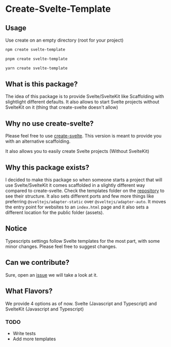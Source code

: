 # Create-Svelte-Template

## Usage

Use create on an empty directory (root for your project)

```sh
npm create svelte-template
```

```sh
pnpm create svelte-template
```

```sh
yarn create svelte-template
```

## What is this package?

The idea of this package is to provide Svelte/SvelteKit like Scaffolding with slightlight different defaults. It also allows to start Svelte projects without SvelteKit on it (thing that create-svelte doesn't allow)

## Why no use create-svelte?

Please feel free to use [create-svelte](https://www.npmjs.com/package/create-svelte). This version is meant to provide you with an alternative scaffolding.

It also allows you to easily create Svelte projects (Without SvelteKit)

## Why this package exists?

I decided to make this package so when someone starts a project that will use Svelte/SvelteKit it comes scaffolded in a slightly different way compared to create-svelte. Check the templates folder on the [repository](https://github.com/MrAmericanMike/create-svelte-template) to see their structure. It also sets different ports and few more things like preferring `@sveltejs/adapter-static` over `@sveltejs/adapter-auto`. It moves the entry point for websites to an `index.html` page and it also sets a different location for the public folder (assets).

## Notice

Typescripts settings follow Svelte templates for the most part, with some minor changes. Please feel free to suggest changes.

## Can we contribute?

Sure, open an [issue](https://github.com/MrAmericanMike/create-svelte-template/issues) we will take a look at it.

## What Flavors?

We provide 4 options as of now. Svelte (Javascript and Typescript) and SvelteKit (Javascript and Typescript)

### TODO

-   Write tests
-   Add more templates
